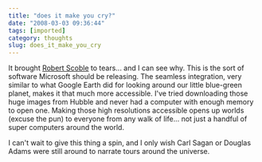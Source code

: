 ```yaml
---
title: "does it make you cry?"
date: "2008-03-03 09:36:44"
tags: [imported]
category: thoughts
slug: does_it_make_you_cry
---
```

	
<script type="text/javascript" src="http://service.twistage.com/api/script"></script><script type="text/javascript">viewNode("0411aaa38a77a",{width: 550,height: 320 ,config: {autoplay: false}});</script>

It brought <a href="http://scobleizer.com/2008/02/27/what-made-me-cry-microsofts-world-wide-telescope/">Robert Scoble</a> to tears... and I can see why.  This is the sort of software Microsoft should be releasing.  The seamless integration, very similar to what Google Earth did for looking around our little blue-green planet, makes it that much more accessible.  I've tried downloading those huge images from Hubble and never had a computer with enough memory to open one.  Making those high resolutions accessible opens up worlds (excuse the pun) to everyone from any walk of life... not just a handful of super computers around the world.

I can't wait to give this thing a spin, and I only wish Carl Sagan or Douglas Adams were still around to narrate tours around the universe.
